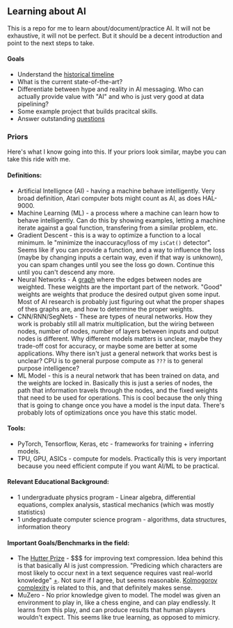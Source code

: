 ## Learning about AI
This is a repo for me to learn about/document/practice AI. It will not be exhaustive, it will not be perfect. But it should be a decent introduction and point to the next steps to take.

#### Goals
+ Understand the [historical timeline](TIMELINE.md)
+ What is the current state-of-the-art?
+ Differentiate between hype and reality in AI messaging. Who can actually provide value with "AI" and who is just very good at data pipelining?
+ Some example project that builds pracitcal skills.
+ Answer outstanding [questions](QUESTIONS.md)

### Priors
Here's what I know going into this. If your priors look similar, maybe you can take this ride with me.
#### Definitions:
+ Artificial Intellignce (AI) - having a machine behave intelligently. Very broad definition, Atari computer bots might count as AI, as does HAL-9000.
+ Machine Learning (ML) - a process where a machine can learn how to behave intelligently. Can do this by showing examples, letting a machine iterate against a goal function, transfering from a similar problem, etc. 
+ Gradient Descent - this is a way to optimize a function to a local minimum. Ie "minimize the inaccuracy/loss of my `isCat()` detector". Seems like if you can provide a function, and a way to influence the loss (maybe by changing inputs a certain way, even if that way is unknown), you can spam changes until you see the loss go down. Continue this until you can't descend any more.
+ Neural Networks - A [graph](https://en.wikipedia.org/wiki/Graph_(discrete_mathematics)) where the edges between nodes are weighted. These weights are the important part of the network. "Good" weights are weights that produce the desired output given some input. Most of AI research is probably just figuring out what the proper shapes of thes graphs are, and how to determine the proper weights.
+ CNN/RNN/SegNets - These are types of neural networks. How they work is probably still all matrix multiplication, but the wiring between nodes, number of nodes, number of layers between inputs and output nodes is different. Why different models matters is unclear, maybe they trade-off cost for accuracy, or maybe some are better at some applications. Why there isn't just a general network that works best is unclear? CPU is to general purpose compute as `???` is to general purpose intelligence?
+ ML Model - this is a neural network that has been trained on data, and the weights are locked in. Basically this is just a series of nodes, the path that information travels through the nodes, and the fixed weights that need to be used for operations. This is cool because the only thing that is going to change once you have a model is the input data. There's probably lots of optimizations once you have this static model.

#### Tools:
+ PyTorch, Tensorflow, Keras, etc - frameworks for training + inferring models.
+ TPU, GPU, ASICs - compute for models. Practically this is very important because you need efficient compute if you want AI/ML to be practical.

#### Relevant Educational Background:
+ 1 undergraduate physics program - Linear algebra, differential equations, complex analysis, stastical mechanics (which was mostly statistics)
+ 1 undegraduate computer science program - algorithms, data structures, information theory

#### Important Goals/Benchmarks in the field:
+ The [Hutter Prize](https://en.wikipedia.org/wiki/Hutter_Prize) - $$$ for improving text compression. Idea behind this is that basically AI is just compression. "Predicing which characters are most likely to occur next in a text sequence requires vast real-world knowledge" [+](https://en.wikipedia.org/wiki/Hutter_Prize#Goals). Not sure if I agree, but seems reasonable. [Kolmogorov complexity](https://en.wikipedia.org/wiki/Kolmogorov_complexity) is related to this, and that definitely makes sense.
+ MuZero - No prior knowledge given to model. The model was given an environment to play in, like a chess engine, and can play endlessly. It learns from this play, and can produce results that human players wouldn't expect. This seems like true learning, as opposed to mimicry.

